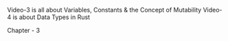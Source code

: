 Video-3 is all about Variables, Constants & the Concept of Mutability
Video-4 is about Data Types in Rust

Chapter - 3
